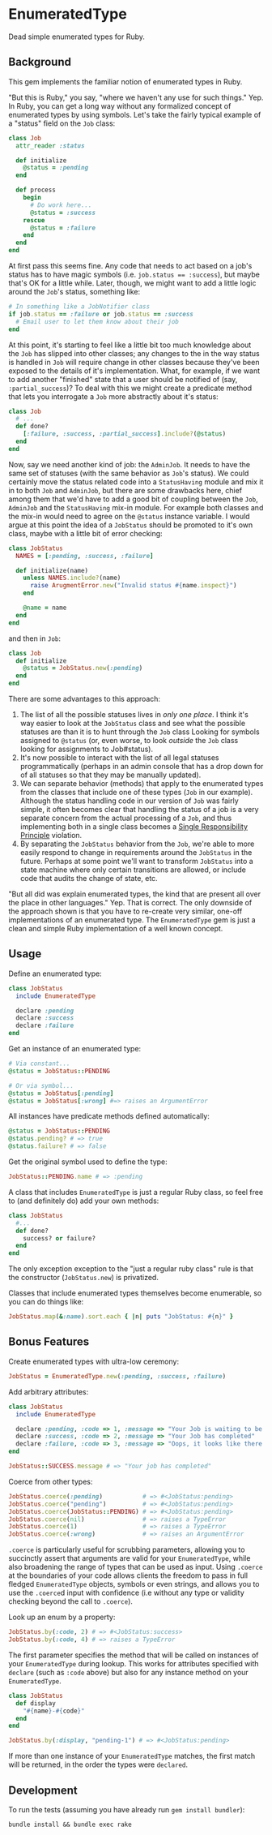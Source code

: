 # EnumeratedType

Dead simple enumerated types for Ruby.

## Background

This gem implements the familiar notion of enumerated types in Ruby.

"But this is Ruby," you say, "where we haven't any use for such things." Yep. In Ruby, you can get a long way without any formalized concept of enumerated types by using symbols. Let's take the fairly typical example of a "status" field on the `Job` class:

```ruby
class Job
  attr_reader :status

  def initialize
    @status = :pending
  end

  def process
    begin
      # Do work here...
      @status = :success
    rescue
      @status = :failure
    end
  end
end
```

At first pass this seems fine. Any code that needs to act based on a job's status has to have magic symbols (i.e. `job.status == :success`), but maybe that's OK for a little while. Later, though, we might want to add a little logic around the `Job`'s status, something like:

```ruby
# In something like a JobNotifier class
if job.status == :failure or job.status == :success
  # Email user to let them know about their job
end
```

At this point, it's starting to feel like a little bit too much knowledge about the `Job` has slipped into other classes; any changes to the in the way status is handled in `Job` will require change in other classes because they've been exposed to the details of it's implementation. What, for example, if we want to add another "finished" state that a user should be notified of (say, `:partial_success`)? To deal with this we might create a predicate method that lets you interrogate a `Job` more abstractly about it's status:

```ruby
class Job
  # ...
  def done?
    [:failure, :success, :partial_success].include?(@status)
  end
end
```

Now, say we need another kind of job: the `AdminJob`. It needs to have the same set of statuses (with the same behavior as `Job`'s status). We could certainly move the status related code into a `StatusHaving` module and mix it in to both `Job` and `AdminJob`, but there are some drawbacks here, chief among them that we'd have to add a good bit of coupling between the `Job`, `AdminJob` and the `StatusHaving` mix-in module. For example both classes and the mix-in would need to agree on the `@status` instance variable. I would argue at this point the idea of a `JobStatus` should be promoted to it's own class, maybe with a little bit of error checking:

```ruby
class JobStatus
  NAMES = [:pending, :success, :failure]

  def initialize(name)
    unless NAMES.include?(name)
      raise ArugmentError.new("Invalid status #{name.inspect}")
    end

    @name = name
  end
end
```

and then in `Job`:

```ruby
class Job
  def initialize
    @status = JobStatus.new(:pending)
  end
end
```

There are some advantages to this approach:

  1. The list of all the possible statuses lives in *only one place*. I think it's way easier to look at the `JobStatus` class and see what the possible statuses are than it is to hunt through the `Job` class Looking for symbols assigned to `@status` (or, even worse, to look *outside* the `Job` class looking for assignments to Job#status).
  2. It's now possible to interact with the list of all legal statuses programmatically (perhaps in an admin console that has a drop down for of all statuses so that they may be manually updated).
  3. We can separate behavior (methods) that apply to the enumerated types from the classes that include one of these types (`Job` in our example). Although the status handling code in our version of `Job` was fairly simple, it often becomes clear that handling the status of a job is a very separate concern from the actual processing of a `Job`, and thus implementing both in a single class becomes a [Single Responsibility Principle](http://en.wikipedia.org/wiki/Single_responsibility_principle) violation.
  4. By separating the `JobStatus` behavior from the `Job`, we're able to more easily respond to change in requirements around the `JobStatus` in the future. Perhaps at some point we'll want to transform `JobStatus` into a state machine where only certain transitions are allowed, or include code that audits the change of state, etc.

"But all did was explain enumerated types, the kind that are present all over the place in other languages." Yep. That is correct. The only downside of the approach shown is that you have to re-create very similar, one-off implementations of an enumerated type. The `EnumeratedType` gem is just a clean and simple Ruby implementation of a well known concept.

## Usage

Define an enumerated type:

```ruby
class JobStatus
  include EnumeratedType

  declare :pending
  declare :success
  declare :failure
end
```

Get an instance of an enumerated type:

```ruby
# Via constant...
@status = JobStatus::PENDING

# Or via symbol...
@status = JobStatus[:pending]
@status = JobStatus[:wrong] #=> raises an ArgumentError
```

All instances have predicate methods defined automatically:

```ruby
@status = JobStatus::PENDING
@status.pending? # => true
@status.failure? # => false
```

Get the original symbol used to define the type:

```ruby
JobStatus::PENDING.name # => :pending
```

A class that includes `EnumeratedType` is just a regular Ruby class, so feel free to (and definitely do) add your own methods:

```ruby
class JobStatus
  #...
  def done?
    success? or failure?
  end
end
```

The only exception exception to the "just a regular ruby class" rule is that the constructor (`JobStatus.new`) is privatized.

Classes that include enumerated types themselves become enumerable, so you can do things like:

```ruby
JobStatus.map(&:name).sort.each { |n| puts "JobStatus: #{n}" }
```

## Bonus Features

Create enumerated types with ultra-low ceremony:

```ruby
JobStatus = EnumeratedType.new(:pending, :success, :failure)
```

Add arbitrary attributes:

```ruby
class JobStatus
  include EnumeratedType

  declare :pending, :code => 1, :message => "Your Job is waiting to be processed"
  declare :success, :code => 2, :message => "Your Job has completed"
  declare :failure, :code => 3, :message => "Oops, it looks like there was a problem"
end

JobStatus::SUCCESS.message # => "Your job has completed"
```

Coerce from other types:

```ruby
JobStatus.coerce(:pending)           # => #<JobStatus:pending>
JobStatus.coerce("pending")          # => #<JobStatus:pending>
JobStatus.coerce(JobStatus::PENDING) # => #<JobStatus:pending>
JobStatus.coerce(nil)                # => raises a TypeError
JobStatus.coerce(1)                  # => raises a TypeError
JobStatus.coerce(:wrong)             # => raises an ArgumentError
```

`.coerce` is particularly useful for scrubbing parameters, allowing you to succinctly assert that arguments are valid for your `EnumeratedType`, while also broadening the range of types that can be used as input. Using `.coerce` at the boundaries of your code allows clients the freedom to pass in full fledged `EnumeratedType` objects, symbols or even strings, and allows you to use the `.coerce`d input with confidence (i.e without any type or validity checking beyond the call to `.coerce`).

Look up an enum by a property:

```ruby
JobStatus.by(:code, 2) # => #<JobStatus:success>
JobStatus.by(:code, 4) # => raises a TypeError
```

The first parameter specifies the method that will be called on instances of your `EnumeratedType` during lookup. This works for attributes specified with `declare` (such as `:code` above) but also for any instance method on your `EnumeratedType`.

```ruby
class JobStatus
  def display
    "#{name}-#{code}"
  end
end

JobStatus.by(:display, "pending-1") # => #<JobStatus:pending>
```
If more than one instance of your `EnumeratedType` matches, the first match will be returned, in the order the types were `declared`.

## Development

To run the tests (assuming you have already run `gem install bundler`):

    bundle install && bundle exec rake
